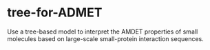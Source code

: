 # tree-for-ADMET
Use a tree-based model to interpret the AMDET properties of small molecules based on large-scale small-protein interaction sequences.
